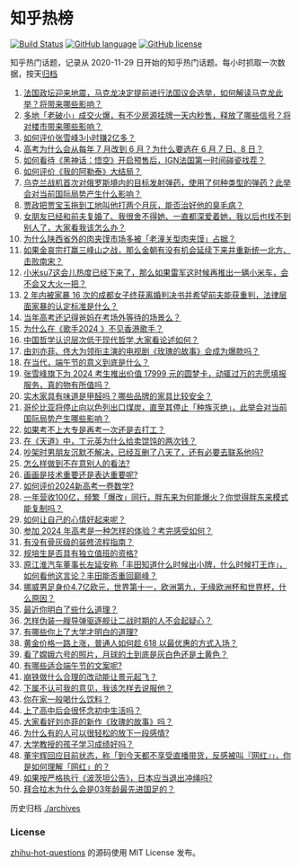 # 知乎热榜
[![Build Status](https://github.com/ToWeLong/zhihu-hot-questions/workflows/CI/badge.svg)](https://github.com/ToWeLong/zhihu-hot-questions/actions)
[![GitHub language](https://img.shields.io/badge/language-golang-orange.svg)](https://golang.org/)
[![GitHub license](https://img.shields.io/github/license/ToWeLong/zhihu-hot-questions)](https://github.com/ToWeLong/zhihu-hot-questions/blob/main/LICENSE)

知乎热门话题，记录从 2020-11-29 日开始的知乎热门话题。每小时抓取一次数据，按天[归档](./archives)

<!-- BEGIN -->

1. [法国政坛迎来地震，马克龙决定提前进行法国议会选举，如何解读马克龙此举？将带来哪些影响？](https://www.zhihu.com/question/658537407)
1. [多地「老破小」成交火爆，有不少房源挂牌一天内秒售，释放了哪些信号？将对楼市带来哪些影响？](https://www.zhihu.com/question/658503076)
1. [如何评价张雪峰3小时赚2亿多？](https://www.zhihu.com/question/658346138)
1. [高考为什么会从每年 7 月改到 6 月？为什么要选在 6 月 7 日、8 日？](https://www.zhihu.com/question/656722777)
1. [如何看待《黑神话：悟空》开启预售后，IGN法国第一时间碰瓷找茬？](https://www.zhihu.com/question/658477344)
1. [如何评价《我的阿勒泰》大结局？](https://www.zhihu.com/question/655608184)
1. [乌克兰战机首次对俄罗斯境内的目标发射弹药，使用了何种类型的弹药？此举会对当前国际局势产生什么影响？](https://www.zhihu.com/question/658554413)
1. [贾政把贾宝玉拖到工地叫他打两个月灰，能否治好他的臭毛病？](https://www.zhihu.com/question/658512697)
1. [女朋友已经和前夫复婚了、我很舍不得她、一直都深爱着她，我以后也找不到别人了，大家看我该怎么办？](https://www.zhihu.com/question/658432904)
1. [为什么陕西省外的肉夹馍市场多被「老潼关型肉夹馍」占据？](https://www.zhihu.com/question/657011697)
1. [如果金哀宗打赢三峰山之战，那么金朝有没有机会延续下来并重新统一北方、击败南宋？](https://www.zhihu.com/question/521718083)
1. [小米su7这会儿热度已经下来了，那么如果雷军这时候再推出一辆小米车，会不会又大火一把？](https://www.zhihu.com/question/656436458)
1. [2 年内被家暴 16 次的成都女子终获离婚判决书并希望前夫能获重判，法律层面家暴的认定标准是什么？](https://www.zhihu.com/question/658472015)
1. [当年高考还记得爸妈在考场外等待的场景么？](https://www.zhihu.com/question/658381322)
1. [为什么在《歌手2024 》不见香港歌手？](https://www.zhihu.com/question/658345769)
1. [中国哲学认识层次低于现代哲学,大家看论述如何？](https://www.zhihu.com/question/658419350)
1. [由刘亦菲、佟大为领衔主演的电视剧《玫瑰的故事》会成为爆款吗？](https://www.zhihu.com/question/658436574)
1. [在当代，端午节的意义到底是什么？](https://www.zhihu.com/question/47257376)
1. [张雪峰旗下为 2024 考生推出价值 17999 元的圆梦卡，动辄过万的志愿填报服务，真的物有所值吗？](https://www.zhihu.com/question/658556273)
1. [实木家具有味道是甲醛吗？哪些品牌的家具比较安全？](https://www.zhihu.com/question/658001766)
1. [哥伦比亚将停止向以色列出口煤炭，直至其停止「种族灭绝」，此举会对当前国际局势产生哪些影响？](https://www.zhihu.com/question/658471763)
1. [如果考不上大专是再考一次还是去打工？](https://www.zhihu.com/question/658147292)
1. [在《天道》中，丁元英为什么给卖馄饨的两次钱？](https://www.zhihu.com/question/520811909)
1. [吵架时男朋友沉默不解决，已经互删了八天了，还有必要去联系他吗?](https://www.zhihu.com/question/658253901)
1. [怎么样做到不在意别人的看法?](https://www.zhihu.com/question/652644966)
1. [画画是技术重要还是表达重要呢?](https://www.zhihu.com/question/658386582)
1. [如何评价2024新高考一卷数学?](https://www.zhihu.com/question/658327250)
1. [一年营收100亿，频繁「爆改」同行，胖东来为何能爆火？你觉得胖东来模式能复制吗？](https://www.zhihu.com/question/658537373)
1. [如何让自己的心情好起来呢？](https://www.zhihu.com/question/655943290)
1. [参加 2024 年高考是一种怎样的体验？考完感受如何？](https://www.zhihu.com/question/547317679)
1. [有没有骨灰级的装修流程指南？](https://www.zhihu.com/question/588892856)
1. [规培生是否具有独立值班的资格?](https://www.zhihu.com/question/329155583)
1. [原江淮汽车董事长左延安称「丰田知道什么时候出小牌，什么时候打王炸」，如何看他这言论？丰田能否重回巅峰？](https://www.zhihu.com/question/658490683)
1. [挪威男足身价4.7亿欧元，世界第十一，欧洲第九，无缘欧洲杯和世界杯，什么原因？](https://www.zhihu.com/question/656739257)
1. [最近你明白了些什么道理？](https://www.zhihu.com/question/601915455)
1. [怎样伪装一艘导弹驱逐舰让二战时期的人不会起疑心？](https://www.zhihu.com/question/630919279)
1. [有哪些你上了大学才明白的道理?](https://www.zhihu.com/question/325482916)
1. [黄金价格一路上涨，普通人如何趁 618 以最优惠的方式入场？](https://www.zhihu.com/question/657992699)
1. [看了嫦娥六号的照片，月球的土到底是灰白色还是土黄色？](https://www.zhihu.com/question/658295276)
1. [有哪些适合端午节的文案呢?](https://www.zhihu.com/question/532369340)
1. [崩铁做什么合理的改动能让景元起飞？](https://www.zhihu.com/question/654119451)
1. [下属不认可我的意见，我该怎样去说服他？](https://www.zhihu.com/question/654997546)
1. [你在家一般喝什么饮料？](https://www.zhihu.com/question/653883431)
1. [上了高中后会很怀念初中生活吗？](https://www.zhihu.com/question/640808871)
1. [大家看好刘亦菲的新作《玫瑰的故事》吗？](https://www.zhihu.com/question/658245398)
1. [为什么有的人可以很轻松的放下一段感情?](https://www.zhihu.com/question/658438628)
1. [大学教授的孩子学习成绩好吗？](https://www.zhihu.com/question/656087560)
1. [董宇辉回应目前状态，称「到今天都不享受直播带货，反感被叫『网红』」，你是如何理解「网红」的？](https://www.zhihu.com/question/658531782)
1. [如果按严格执行《波茨坦公告》，日本应当退出冲绳吗?](https://www.zhihu.com/question/658429332)
1. [拜合拉木为什么会是03年龄最先进国足的？](https://www.zhihu.com/question/658417568)

<!-- END -->

历史归档 [./archives](./archives)


### License
[zhihu-hot-questions](https://github.com/towelong/zhihu-hot-questions) 的源码使用 MIT License 发布。